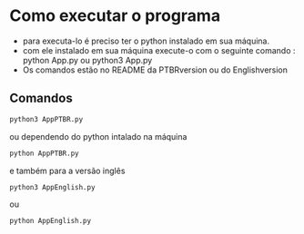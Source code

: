 # Como executar o programa
- para executa-lo é preciso ter o python instalado em sua máquina.
- com ele instalado em sua máquina execute-o com o seguinte comando : python App.py  ou  python3 App.py
- Os comandos estão no README da PTBRversion ou do Englishversion

## Comandos
```bash
python3 AppPTBR.py
```
  ou dependendo do python intalado na máquina

```bash
python AppPTBR.py
```
  e também para a versão inglês

```bash
python3 AppEnglish.py
```
  ou
```bash
python AppEnglish.py
```
